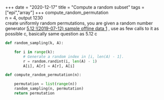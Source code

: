 +++ 
date = "2020-12-17"
title = "Compute a random subset"
tags = ["epi","array"]
+++
compute_random_permutation  
n = 4,  output 1230  
create uniformly random permutations, you are given a random number generator  [5.12 !(2019-07-12)  sample offline data  1](https://dynalist.io/d/MpU_i9aOQTQsEWc_dDKqqBz2#z=PYcQv_3iN48w9tfVha3rgq_k) , use as few calls to it as possible
c, basically same question as 5.12
c
```python
def random_sampling(k, A):

    for i in range(k):
        # Generate a random index in [i, len(A) - 1].
        r = random.randint(i, len(A) - 1)
        A[i], A[r] = A[r], A[i]

def compute_random_permutation(n):

    permutation = list(range(n))
    random_sampling(n, permutation)
    return permutation
```
